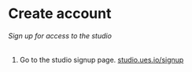 # Create account

###### Sign up for access to the studio

1. Go to the studio signup page. [studio.ues.io/signup](https://studio.ues.io/signup)
